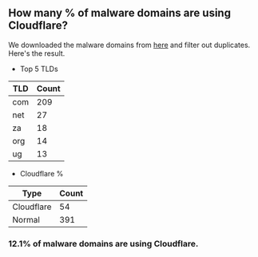 ## How many % of malware domains are using Cloudflare?


We downloaded the malware domains from [here](https://urlhaus.abuse.ch) and filter out duplicates.
Here's the result.


[//]: # (start replacement)


- Top 5 TLDs

| TLD | Count |
| --- | --- |
| com | 209 |
| net | 27 |
| za | 18 |
| org | 14 |
| ug | 13 |


- Cloudflare %

| Type | Count |
| --- | --- |
| Cloudflare | 54 |
| Normal | 391 |


### 12.1% of malware domains are using Cloudflare.